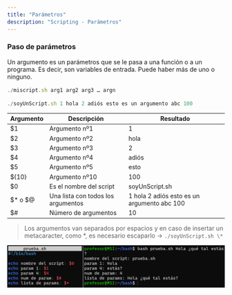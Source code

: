 ```yaml
---
title: "Parámetros"
description: "Scripting - Parámetros"
---
```


### Paso de parámetros

Un argumento es un parámetros que se le pasa a una función o a un programa. Es decir, son variables de entrada. Puede haber más de uno o ninguno.

```js
./miscript.sh arg1 arg2 arg3 … argn
```
```js
./soyUnScript.sh 1 hola 2 adiós esto es un argumento abc 100
```

| **Argumento** | **Descripción**                | **Resultado**                          |
|---------------|-------------------------------|----------------------------------------|
| $1            | Argumento nº1                  | 1                                      |
| $2            | Argumento nº2                  | hola                                   |
| $3            | Argumento nº3                  | 2                                      |
| $4            | Argumento nº4                  | adiós                                  |
| $5            | Argumento nº5                  | esto                                   |
| ${10}         | Argumento nº10                 | 100                                    |
| $0            | Es el nombre del script        | soyUnScript.sh                         |
| $* o $@       | Una lista con todos los argumentos | 1 hola 2 adiós esto es un argumento abc 100 |
| $#            | Número de argumentos           | 10                                     |

  
  > Los argumentos van separados por espacios y en caso de insertar un metacaracter, como *, es necesario escaparlo → `./soyUnScript.sh \*`

  ![Param example](../../../../assets/ut4/param.jpg)